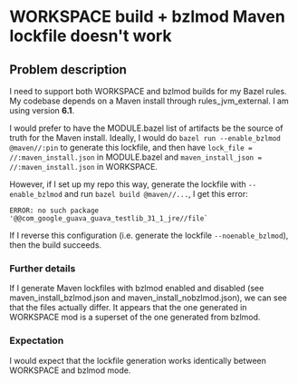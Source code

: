# WORKSPACE build + bzlmod Maven lockfile doesn't work

## Problem description

I need to support both WORKSPACE and bzlmod builds for my Bazel rules.
My codebase depends on a Maven install through rules_jvm_external. I am using version **6.1**.

I would prefer to have the MODULE.bazel list of artifacts be the source of truth for the Maven install.
Ideally, I would do `bazel run --enable_bzlmod @maven//:pin` to generate this lockfile, and then have
`lock_file = //:maven_install.json` in MODULE.bazel and `maven_install_json = //:maven_install.json` in WORKSPACE.

However, if I set up my repo this way, generate the lockfile with `--enable_bzlmod` and run `bazel build @maven//...`, I get this error:

```
ERROR: no such package '@@com_google_guava_guava_testlib_31_1_jre//file`
```

If I reverse this configuration (i.e. generate the lockfile `--noenable_bzlmod`), then the build succeeds.

### Further details

If I generate Maven lockfiles with bzlmod enabled and disabled (see maven_install_bzlmod.json and maven_install_nobzlmod.json), we can see that the files actually differ. It appears that the one generated in WORKSPACE mod is a superset of the one generated from bzlmod.

### Expectation

I would expect that the lockfile generation works identically between WORKSPACE and bzlmod mode. 
